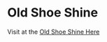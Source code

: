 <h1>Old Shoe Shine</h1>
Visit at the <a href="http://www.oldstyleshoeshine.com/">Old Shoe Shine Here</a>